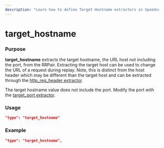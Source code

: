 ```yaml
---
description: "Learn how to define Target Hostname extractors in Speedscale to efficiently filter and manipulate traffic data according to your application's needs. This documentation provides detailed guidance on implementation and configuration for optimal traffic analysis."
---
```


# target_hostname

### Purpose

**target_hostname** extracts the target hostname, the URL host not including the port, from the RRPair.  Extracting the target host can be used to change the URL of a request during replay.  Note, this is distinct from the host header which may be different than the target host and can be extracted through the [http_req_header extractor](./http_req_header.md).

The target hostname value does not include the port.  Modify the port with the [target_port extractor](./target_port.md).

### Usage

```json
"type": "target_hostname"
```

### Example

```json
"type": "target_hostname",
```
